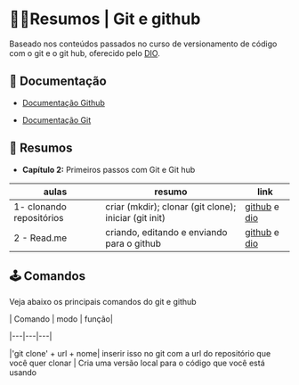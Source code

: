 
# 👩‍🎓Resumos | Git e github



Baseado nos conteúdos passados no curso de versionamento de código com o git e o git hub, oferecido pelo [DIO](https://web.dio.me/track/santander-2025-java-back-end/course/406684a4-396d-4160-94b9-ead934e18564/learning/599dd3dd-d189-474f-a55c-22f37b4472da?autoplay=1).




## 📖 Documentação

- [Documentação Github](https://docs.github.com/pt)

- [Documentação Git](https://git-scm.com/docs/git/pt\_BR) 



## 💾 Resumos

- **Capítulo 2:** Primeiros passos com Git e Git hub

| aulas | resumo | link|
|---|---|---|
|1- clonando repositórios | criar (mkdir); clonar (git clone); iniciar (git init) | [github](https://docs.github.com/pt/get-started/start-your-journey/uploading-a-project-to-github) e [dio](https://web.dio.me/track/santander-2025-java-back-end/course/406684a4-396d-4160-94b9-ead934e18564/learning/a377a00b-461c-4ab0-8258-3addd2fef14c?autoplay=1)
|2 - Read.me|criando, editando e enviando para o github | [github](https://docs.github.com/pt/get-started/writing-on-github) e [dio](https://web.dio.me/track/santander-2025-java-back-end/course/406684a4-396d-4160-94b9-ead934e18564/learning/599dd3dd-d189-474f-a55c-22f37b4472da?autoplay=1) |



## 🕹️ Comandos

Veja abaixo os principais comandos do git e github

| Comando | modo | função|

|---|---|---|

|'git clone' + url + nome| inserir isso no git com a url do repositório que você quer clonar  | Cria uma versão local para o código que você está usando

